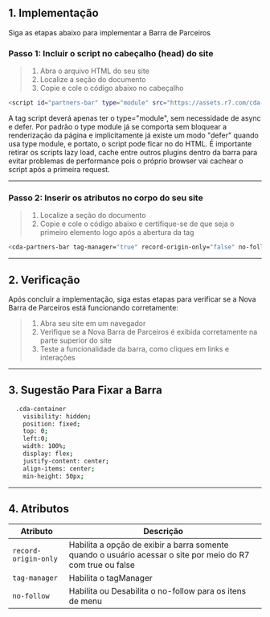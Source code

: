 ## 1. Implementação

Siga as etapas abaixo para implementar a Barra de Parceiros

### Passo 1: Incluir o script no cabeçalho (head) do site

> 1. Abra o arquivo HTML do seu site<br>
> 2. Localize a seção <head> do documento<br>
> 3. Copie e cole o código abaixo no cabeçalho

```sh
<script id="partners-bar" type="module" src="https://assets.r7.com/cda-partners-bar/cda-partners-bar/cda-partners-bar.esm.js"></script>
```

A tag script deverá apenas ter o type="module", sem necessidade de async e defer. Por padrão o type module já se comporta sem bloquear a renderização da página e implicitamente já existe um modo "defer" quando usa type module, e portato, o script pode ficar no <head> do HTML. É importante retirar os scripts lazy load, cache entre outros plugins dentro da barra para evitar problemas de performance pois o próprio browser vai cachear o script após a primeira request.

---

### Passo 2: Inserir os atributos no corpo <body> do seu site
    
> 1. Localize a seção <body> do documento<br>
> 2. Copie e cole o código abaixo e certifique-se de que seja o primeiro elemento logo após a abertura da tag
    
```sh
<cda-partners-bar tag-manager="true" record-origin-only="false" no-follow='true'></cda-partners-bar>
```
---
## 2. Verificação

Após concluir a implementação, siga estas etapas para verificar se a Nova Barra de Parceiros está funcionando corretamente:

> 1. Abra seu site em um navegador<br>
> 2. Verifique se a Nova Barra de Parceiros é exibida corretamente na parte superior do site<br>
> 3. Teste a funcionalidade da barra, como cliques em links e interações
---
## 3. Sugestão Para Fixar a Barra
```sh
  .cda-container
    visibility: hidden;
    position: fixed;
    top: 0;
    left:0;
    width: 100%;
    display: flex;
    justify-content: center;
    align-items: center;
    min-height: 50px;
```
---
## 4. Atributos

| Atributo                                | Descrição                                                                                                   |
| --------------------------------------- | ----------------------------------------------------------------------------------------------------------- |
| `record-origin-only`                    | Habilita a opção de exibir a barra somente quando o usuário acessar o site por meio do R7 com true ou false |
| `tag-manager`                           | Habilita o tagManager                                                                                       |
| `no-follow`                             | Habilita ou Desabilita o no-follow para os itens de menu                                                    |

